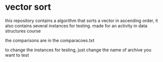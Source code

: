 # vector sort
 this repository contains a algorithm that sorts a vector in ascending order, it also contains several instances for testing. made for an activity in data structures course

the comparisons are in the comparacoes.txt

to change the instances for testing, just change the name of archive you want to test
